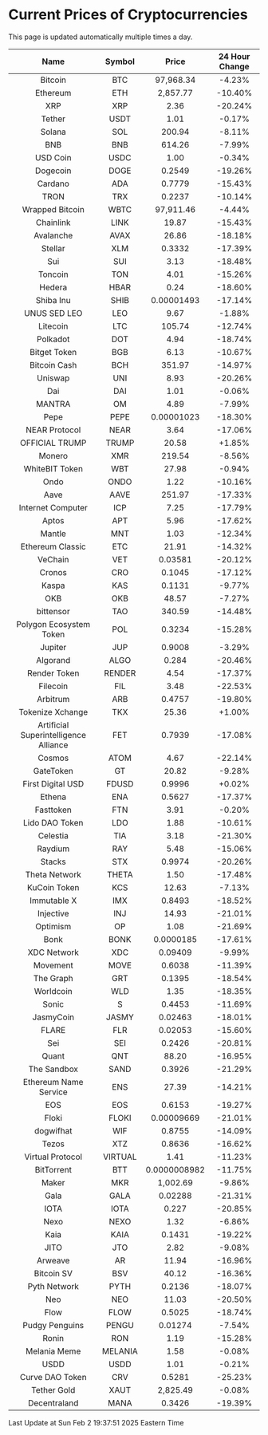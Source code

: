 # Current Prices of Cryptocurrencies
This page is updated automatically multiple times a day.

| Name | Symbol | Price | 24 Hour Change |
| :---: |:---:| :---: | :---: |
| Bitcoin | BTC | 97,968.34 | -4.23% |
| Ethereum | ETH | 2,857.77 | -10.40% |
| XRP | XRP | 2.36 | -20.24% |
| Tether | USDT | 1.01 | -0.17% |
| Solana | SOL | 200.94 | -8.11% |
| BNB | BNB | 614.26 | -7.99% |
| USD Coin | USDC | 1.00 | -0.34% |
| Dogecoin | DOGE | 0.2549 | -19.26% |
| Cardano | ADA | 0.7779 | -15.43% |
| TRON | TRX | 0.2237 | -10.14% |
| Wrapped Bitcoin | WBTC | 97,911.46 | -4.44% |
| Chainlink | LINK | 19.87 | -15.43% |
| Avalanche | AVAX | 26.86 | -18.18% |
| Stellar | XLM | 0.3332 | -17.39% |
| Sui | SUI | 3.13 | -18.48% |
| Toncoin | TON | 4.01 | -15.26% |
| Hedera | HBAR | 0.24 | -18.60% |
| Shiba Inu | SHIB | 0.00001493 | -17.14% |
| UNUS SED LEO | LEO | 9.67 | -1.88% |
| Litecoin | LTC | 105.74 | -12.74% |
| Polkadot | DOT | 4.94 | -18.74% |
| Bitget Token | BGB | 6.13 | -10.67% |
| Bitcoin Cash | BCH | 351.97 | -14.97% |
| Uniswap | UNI | 8.93 | -20.26% |
| Dai | DAI | 1.01 | -0.06% |
| MANTRA | OM | 4.89 | -7.99% |
| Pepe | PEPE | 0.00001023 | -18.30% |
| NEAR Protocol | NEAR | 3.64 | -17.06% |
| OFFICIAL TRUMP | TRUMP | 20.58 | +1.85% |
| Monero | XMR | 219.54 | -8.56% |
| WhiteBIT Token | WBT | 27.98 | -0.94% |
| Ondo | ONDO | 1.22 | -10.16% |
| Aave | AAVE | 251.97 | -17.33% |
| Internet Computer | ICP | 7.25 | -17.79% |
| Aptos | APT | 5.96 | -17.62% |
| Mantle | MNT | 1.03 | -12.34% |
| Ethereum Classic | ETC | 21.91 | -14.32% |
| VeChain | VET | 0.03581 | -20.12% |
| Cronos | CRO | 0.1045 | -17.12% |
| Kaspa | KAS | 0.1131 | -9.77% |
| OKB | OKB | 48.57 | -7.27% |
| bittensor | TAO | 340.59 | -14.48% |
| Polygon Ecosystem Token | POL | 0.3234 | -15.28% |
| Jupiter | JUP | 0.9008 | -3.29% |
| Algorand | ALGO | 0.284 | -20.46% |
| Render Token | RENDER | 4.54 | -17.37% |
| Filecoin | FIL | 3.48 | -22.53% |
| Arbitrum | ARB | 0.4757 | -19.80% |
| Tokenize Xchange | TKX | 25.36 | +1.00% |
| Artificial Superintelligence Alliance | FET | 0.7939 | -17.08% |
| Cosmos | ATOM | 4.67 | -22.14% |
| GateToken | GT | 20.82 | -9.28% |
| First Digital USD | FDUSD | 0.9996 | +0.02% |
| Ethena | ENA | 0.5627 | -17.37% |
| Fasttoken | FTN | 3.91 | -0.20% |
| Lido DAO Token | LDO | 1.88 | -10.61% |
| Celestia | TIA | 3.18 | -21.30% |
| Raydium | RAY | 5.48 | -15.06% |
| Stacks | STX | 0.9974 | -20.26% |
| Theta Network | THETA | 1.50 | -17.48% |
| KuCoin Token | KCS | 12.63 | -7.13% |
| Immutable X | IMX | 0.8493 | -18.52% |
| Injective | INJ | 14.93 | -21.01% |
| Optimism | OP | 1.08 | -21.69% |
| Bonk | BONK | 0.0000185 | -17.61% |
| XDC Network | XDC | 0.09409 | -9.99% |
| Movement | MOVE | 0.6038 | -11.39% |
| The Graph | GRT | 0.1395 | -18.54% |
| Worldcoin | WLD | 1.35 | -18.35% |
| Sonic | S | 0.4453 | -11.69% |
| JasmyCoin | JASMY | 0.02463 | -18.01% |
| FLARE | FLR | 0.02053 | -15.60% |
| Sei | SEI | 0.2426 | -20.81% |
| Quant | QNT | 88.20 | -16.95% |
| The Sandbox | SAND | 0.3926 | -21.29% |
| Ethereum Name Service | ENS | 27.39 | -14.21% |
| EOS | EOS | 0.6153 | -19.27% |
| Floki | FLOKI | 0.00009669 | -21.01% |
| dogwifhat | WIF | 0.8755 | -14.09% |
| Tezos | XTZ | 0.8636 | -16.62% |
| Virtual Protocol | VIRTUAL | 1.41 | -11.23% |
| BitTorrent | BTT | 0.0000008982 | -11.75% |
| Maker | MKR | 1,002.69 | -9.86% |
| Gala | GALA | 0.02288 | -21.31% |
| IOTA | IOTA | 0.227 | -20.85% |
| Nexo | NEXO | 1.32 | -6.86% |
| Kaia | KAIA | 0.1431 | -19.22% |
| JITO | JTO | 2.82 | -9.08% |
| Arweave | AR | 11.94 | -16.96% |
| Bitcoin SV | BSV | 40.12 | -16.36% |
| Pyth Network | PYTH | 0.2136 | -18.07% |
| Neo | NEO | 11.03 | -20.50% |
| Flow | FLOW | 0.5025 | -18.74% |
| Pudgy Penguins | PENGU | 0.01274 | -7.54% |
| Ronin | RON | 1.19 | -15.28% |
| Melania Meme | MELANIA | 1.58 | -0.08% |
| USDD | USDD | 1.01 | -0.21% |
| Curve DAO Token | CRV | 0.5281 | -25.23% |
| Tether Gold | XAUT | 2,825.49 | -0.08% |
| Decentraland | MANA | 0.3426 | -19.39% |

Last Update at Sun Feb  2 19:37:51 2025 Eastern Time